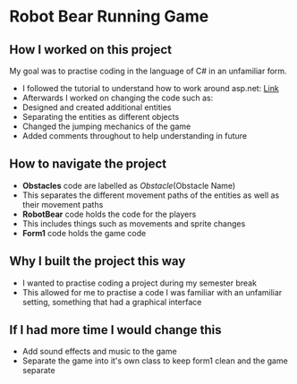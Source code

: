 # Robot Bear Running Game
## How I worked on this project
My goal was to practise coding in the language of C# in an unfamiliar form.
- I followed the tutorial to understand how to work around asp.net: [Link](https://www.youtube.com/watch?v=35RTKAFDjY0&t=1514s&pp=ygUsaW5maWluaXRlIGRpbm9zYXVyIHJ1bm5uaW5nIGdhbWUgIEMjIGFzcC5uZXQ%3D)
- Afterwards I worked on changing the code such as: 
 - Designed and created additional entities
 - Separating the entities as different objects
 - Changed the jumping mechanics of the game
 - Added comments throughout to help understanding in future

## How to navigate the project
- **Obstacles** code are labelled as _Obstacle_(Obstacle Name)
 - This separates the different movement paths of the entities as well as their movement paths
- **RobotBear** code holds the code for the players
 - This includes things such as movements and sprite changes
- **Form1** code holds the game code

## Why I built the project this way
- I wanted to practise coding a project during my semester break
- This allowed for me to practise a code I was familiar with an unfamiliar setting, something that had a graphical interface

## If I had more time I would change this
- Add sound effects and music to the game
- Separate the game into it's own class to keep form1 clean and the game separate
